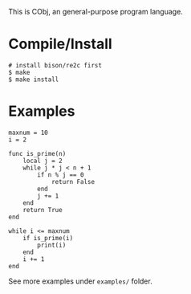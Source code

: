 This is CObj, an general-purpose program language.

Compile/Install
===============
    # install bison/re2c first
    $ make  
    $ make install

Examples
========

    maxnum = 10
    i = 2

    func is_prime(n)
        local j = 2
        while j * j < n + 1
            if n % j == 0
                return False
            end
            j += 1
        end
        return True
    end

    while i <= maxnum
        if is_prime(i)
            print(i)
        end
        i += 1
    end

See more examples under `examples/` folder.
